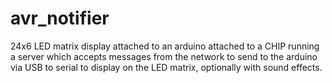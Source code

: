 # avr_notifier
24x6 LED matrix display attached to an arduino attached to a CHIP running a server which accepts messages from the network to send to the arduino via USB to serial to display on the LED matrix, optionally with sound effects.
